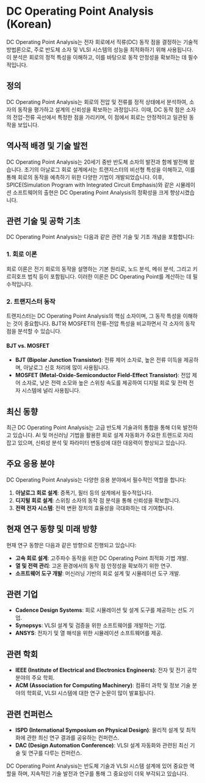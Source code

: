 # DC Operating Point Analysis (Korean)

DC Operating Point Analysis는 전자 회로에서 직류(DC) 동작 점을 결정하는 기술적 방법론으로, 주로 반도체 소자 및 VLSI 시스템의 성능을 최적화하기 위해 사용됩니다. 이 분석은 회로의 정적 특성을 이해하고, 이를 바탕으로 동작 안정성을 확보하는 데 필수적입니다.

## 정의

DC Operating Point Analysis는 회로의 전압 및 전류를 정적 상태에서 분석하여, 소자의 동작을 평가하고 설계의 신뢰성을 확보하는 과정입니다. 이때, DC 동작 점은 소자의 전압-전류 곡선에서 특정한 점을 가리키며, 이 점에서 회로는 안정적이고 일관된 동작을 보입니다.

## 역사적 배경 및 기술 발전

DC Operating Point Analysis는 20세기 중반 반도체 소자의 발전과 함께 발전해 왔습니다. 초기의 아날로그 회로 설계에서는 트랜지스터의 비선형 특성을 이해하고, 이를 통해 회로의 동작을 예측하기 위한 다양한 기법이 개발되었습니다. 이후, SPICE(Simulation Program with Integrated Circuit Emphasis)와 같은 시뮬레이션 소프트웨어의 출현은 DC Operating Point Analysis의 정확성을 크게 향상시켰습니다.

## 관련 기술 및 공학 기초

DC Operating Point Analysis는 다음과 같은 관련 기술 및 기초 개념을 포함합니다:

### 1. 회로 이론

회로 이론은 전기 회로의 동작을 설명하는 기본 원리로, 노드 분석, 메쉬 분석, 그리고 키르히호프 법칙 등이 포함됩니다. 이러한 이론은 DC Operating Point를 계산하는 데 필수적입니다.

### 2. 트랜지스터 동작

트랜지스터는 DC Operating Point Analysis의 핵심 소자이며, 그 동작 특성을 이해하는 것이 중요합니다. BJT와 MOSFET의 전류-전압 특성을 비교하면서 각 소자의 동작 점을 분석할 수 있습니다.

#### BJT vs. MOSFET

- **BJT (Bipolar Junction Transistor)**: 전류 제어 소자로, 높은 전류 이득을 제공하며, 아날로그 신호 처리에 많이 사용됩니다.
- **MOSFET (Metal-Oxide-Semiconductor Field-Effect Transistor)**: 전압 제어 소자로, 낮은 전력 소모와 높은 스위칭 속도를 제공하여 디지털 회로 및 전력 전자 시스템에 널리 사용됩니다.

## 최신 동향

최근 DC Operating Point Analysis는 고급 반도체 기술과의 통합을 통해 더욱 발전하고 있습니다. AI 및 머신러닝 기법을 활용한 회로 설계 자동화가 주요한 트렌드로 자리 잡고 있으며, 신뢰성 분석 및 파라미터 변동성에 대한 대응력이 향상되고 있습니다.

## 주요 응용 분야

DC Operating Point Analysis는 다양한 응용 분야에서 필수적인 역할을 합니다:

1. **아날로그 회로 설계**: 증폭기, 필터 등의 설계에서 필수적입니다.
2. **디지털 회로 설계**: 스위칭 소자의 동작 점 분석을 통해 신뢰성을 확보합니다.
3. **전력 전자 시스템**: 전력 변환 장치의 효율성을 극대화하는 데 기여합니다.

## 현재 연구 동향 및 미래 방향

현재 연구 동향은 다음과 같은 방향으로 진행되고 있습니다:

- **고속 회로 설계**: 고주파수 동작을 위한 DC Operating Point 최적화 기법 개발.
- **열 및 전력 관리**: 고온 환경에서의 동작 점 안정성을 확보하기 위한 연구.
- **소프트웨어 도구 개발**: 머신러닝 기반의 회로 설계 및 시뮬레이션 도구 개발.

## 관련 기업

- **Cadence Design Systems**: 회로 시뮬레이션 및 설계 도구를 제공하는 선도 기업.
- **Synopsys**: VLSI 설계 및 검증을 위한 소프트웨어를 개발하는 기업.
- **ANSYS**: 전자기 및 열 해석을 위한 시뮬레이션 소프트웨어를 제공.

## 관련 학회

- **IEEE (Institute of Electrical and Electronics Engineers)**: 전자 및 전기 공학 분야의 주요 학회.
- **ACM (Association for Computing Machinery)**: 컴퓨터 과학 및 정보 기술 분야의 학회로, VLSI 시스템에 대한 연구 논문이 많이 발표됩니다.

## 관련 컨퍼런스

- **ISPD (International Symposium on Physical Design)**: 물리적 설계 및 최적화에 관한 최신 연구 결과를 공유하는 컨퍼런스.
- **DAC (Design Automation Conference)**: VLSI 설계 자동화와 관련된 최신 기술 및 연구를 다루는 컨퍼런스.

DC Operating Point Analysis는 반도체 기술과 VLSI 시스템 설계에 있어 중요한 역할을 하며, 지속적인 기술 발전과 연구를 통해 그 중요성이 더욱 부각되고 있습니다.